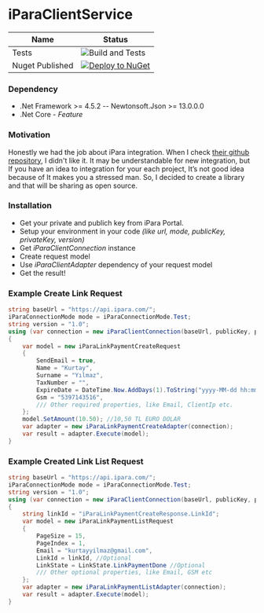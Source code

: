 # iParaClientService

| Name | Status |
| ------ | ------ |
| Tests | ![Build and Tests](https://github.com/eniskurtayyilmaz/iParaClientService/actions/workflows/main.yml/badge.svg) |
| Nuget Published |[![Deploy to NuGet](https://github.com/eniskurtayyilmaz/iParaClientService/actions/workflows/nuget.yml/badge.svg)](https://www.nuget.org/packages/iParaClientService/) |

### Dependency
- .Net Framework >= 4.5.2
-- Newtonsoft.Json >= 13.0.0.0
- .Net Core - _Feature_

### Motivation
Honestly we had the job about iPara integration. When I check [their github repository](https://github.com/ipara), I didn't like it. It may be understandable for new integration, but If you have an idea to integration for your each project, It’s not good idea because of It makes you a stressed man. So, I decided to create a library and that will be sharing as open source.


### Installation
- Get your private and publich key from iPara Portal.
- Setup your environment in your code  _(like url, mode, publicKey, privateKey, version)_
- Get _iParaClientConnection_ instance
- Create request model 
- Use _iParaClientAdapter_ dependency of your request model
- Get the result!

### Example Create Link Request
```csharp
string baseUrl = "https://api.ipara.com/";
iParaConnectionMode mode = iParaConnectionMode.Test;
string version = "1.0";
using (var connection = new iParaClientConnection(baseUrl, publicKey, privateKey, mode, version))
{
    var model = new iParaLinkPaymentCreateRequest
    {
        SendEmail = true,
        Name = "Kurtay",
        Surname = "Yılmaz",
        TaxNumber = "",
        ExpireDate = DateTime.Now.AddDays(1).ToString("yyyy-MM-dd hh:mm:ss"),
        Gsm = "5397143516",
        /// Other required properties, like Email, ClientIp etc.
    };
	model.SetAmount(10.50); //10,50 TL EURO DOLAR
    var adapter = new iParaLinkPaymentCreateAdapter(connection);
    var result = adapter.Execute(model);
}
````

### Example Created Link List Request
```csharp
string baseUrl = "https://api.ipara.com/";
iParaConnectionMode mode = iParaConnectionMode.Test;
string version = "1.0";
using (var connection = new iParaClientConnection(baseUrl, publicKey, privateKey, mode, version))
{
    string linkId = "iParaLinkPaymentCreateResponse.LinkId";
    var model = new iParaLinkPaymentListRequest
    {
        PageSize = 15,
        PageIndex = 1,
        Email = "kurtayyilmaz@gmail.com",
        LinkId = linkId, //Optional
        LinkState = LinkState.LinkPaymentDone //Optional
        /// Other optional properties, like Email, GSM etc
    };
    var adapter = new iParaLinkPaymentListAdapter(connection);
    var result = adapter.Execute(model);
}
````